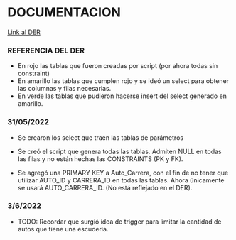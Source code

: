 # DOCUMENTACION

[Link al DER](https://app.diagrams.net/#G1OgLCCYXOa4u9ZgsM51B6l_VoZCs3KTN9)

### REFERENCIA DEL DER

- En rojo las tablas que fueron creadas por script (por ahora todas sin constraint)
- En amarillo las tablas que cumplen rojo y se ideó un select para obtener las columnas y filas necesarias.
- En verde las tablas que pudieron hacerse insert del select generado en amarillo.

### 31/05/2022
- Se crearon los select que traen las tablas de parámetros
- Se creó el script que genera todas las tablas. Admiten NULL en todas las filas y no están hechas las CONSTRAINTS (PK y FK).

- Se agregó una PRIMARY KEY a Auto_Carrera, con el fin de no tener que utilizar AUTO_ID y CARRERA_ID en todas las tablas. Ahora únicamente se usará AUTO_CARRERA_ID. (No está reflejado en el DER).

### 3/6/2022
- TODO: Recordar que surgió idea de trigger para limitar la cantidad de autos que tiene una escudería.
